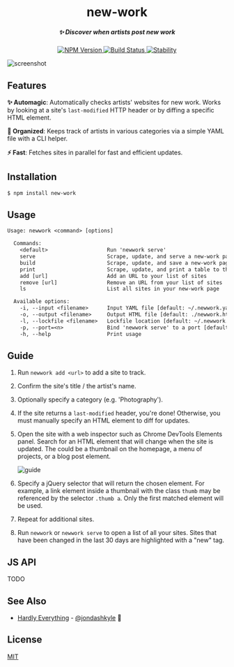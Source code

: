 <h1 align="center">new-work</h1>

<h5 align="center">✨ Discover when artists post new work</h5>

<div align="center">
  <a href="https://npmjs.org/package/new-work">
    <img src="https://img.shields.io/npm/v/new-work.svg?style=flat-square" alt="NPM Version" />
  </a>
  <a href="https://travis-ci.org/s3ththompson/new-work">
    <img src="https://img.shields.io/travis/s3ththompson/new-work/master.svg?style=flat-square" alt="Build Status" />
  </a>
  <a href="https://nodejs.org/api/documentation.html#documentation_stability_index">
    <img src="https://img.shields.io/badge/stability-experimental-orange.svg?style=flat-square" alt="Stability" />
  </a>
</div>

![screenshot](https://user-images.githubusercontent.com/970121/28145834-3ba6a1fc-672a-11e7-9323-205c6a48e68a.jpg)

## Features

**✨ Automagic**: Automatically checks artists' websites for new work. Works by looking at a site's `last-modified` HTTP header or by diffing a specific HTML element.

**📂 Organized**: Keeps track of artists in various categories via a simple YAML file with a CLI helper.

**⚡ Fast**: Fetches sites in parallel for fast and efficient updates.

## Installation

```sh
$ npm install new-work
```

## Usage

```txt
Usage: newwork <command> [options]

  Commands:
    <default>                   Run 'newwork serve'
    serve                       Scrape, update, and serve a new-work page
    build                       Scrape, update, and save a new-work page to disk
    print                       Scrape, update, and print a table to the terminal 
    add [url]                   Add an URL to your list of sites
    remove [url]                Remove an URL from your list of sites
    ls                          List all sites in your new-work page

  Available options:
    -i, --input <filename>      Input YAML file [default: ~/.newwork.yaml]
    -o, --output <filename>     Output HTML file [default: ./newwork.html]
    -l, --lockfile <filename>   Lockfile location [default: ~/.newwork.lock]
    -p, --port=<n>              Bind 'newwork serve' to a port [default: 3030]
    -h, --help                  Print usage
```

## Guide

1.  Run `newwork add <url>` to add a site to track.

1.  Confirm the site's title / the artist's name.

1.  Optionally specify a category (e.g. 'Photography').

1.  If the site returns a `last-modified` header, you're done! Otherwise, you must manually specify an HTML element to diff for updates.

1.  Open the site with a web inspector such as Chrome DevTools Elements panel. Search for an HTML element that will change when the site is updated. The could be a thumbnail on the homepage, a menu of projects, or a blog post element.

    ![guide](https://user-images.githubusercontent.com/970121/28145836-3ed2cde2-672a-11e7-8e17-cd7c2b097aed.jpg)

1.  Specify a jQuery selector that will return the chosen element. For example, a link element inside a thumbnail with the class `thumb` may be referenced by the selector `.thumb a`. Only the first matched element will be used.

1.  Repeat for additional sites.

1.  Run `newwork` or `newwork serve` to open a list of all your sites. Sites that have been changed in the last 30 days are highlighted with a "new" tag.

## JS API

TODO

## See Also

- [Hardly Everything](https://hardlyeverything.com/) - [@jondashkyle](https://github.com/jondashkyle) 🙌

## License

[MIT](https://tldrlegal.com/license/mit-license)
